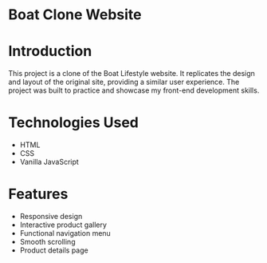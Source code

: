 
# Boat Clone Website
# Introduction
This project is a clone of the Boat Lifestyle website. It replicates the design and layout of the original site, providing a similar user experience. The project was built to practice and showcase my front-end development skills.

# Technologies Used
- HTML
- CSS
- Vanilla JavaScript

# Features
- Responsive design
- Interactive product gallery
- Functional navigation menu
- Smooth scrolling
- Product details page
